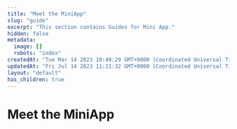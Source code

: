 ```yaml
---
title: "Meet the MiniApp"
slug: "guide"
excerpt: "This section contains Guides for Mini App."
hidden: false
metadata: 
  image: []
  robots: "index"
createdAt: "Tue Mar 14 2023 10:49:29 GMT+0000 (Coordinated Universal Time)"
updatedAt: "Fri Jul 14 2023 11:11:32 GMT+0000 (Coordinated Universal Time)"
layout: "default"
has_children: true
---  
```

# Meet the MiniApp 

